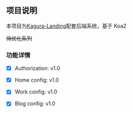 ## 项目说明

本项目为[Kagura-Landing](https://github.com/iMisty/Kagura-LandingPage)配套后端系统，基于 Koa2

~~待优化系列~~

### 功能详情

- [x] Authorization: v1.0

- [x] Home config: v1.0

- [x] Work config: v1.0

- [x] Blog config: v1.0
